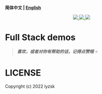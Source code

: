 **简体中文 | [English](./README.md)**

<p align="center">
    <a href="https://github.com/lyzsk/fullstack-demos/blob/master/LICENSE">
        <img src="https://img.shields.io/github/license/lyzsk/fullstack-demos.svg?style=plastic&logo=github" />
    </a>
    <a href="https://github.com/lyzsk/fullstack-demos/members">
        <img src="https://img.shields.io/github/forks/lyzsk/fullstack-demos.svg?style=plastic&logo=github" />
    </a>
    <a href="https://github.com/lyzsk/fullstack-demos/stargazers">
        <img src="https://img.shields.io/github/stars/lyzsk/fullstack-demos.svg?style=plastic&logo=github" />
    </a>
</p>

# Full Stack demos

> **_喜欢，或者对你有帮助的话，记得点赞哦_** :star:

# LICENSE

Copyright (c) 2022 lyzsk

